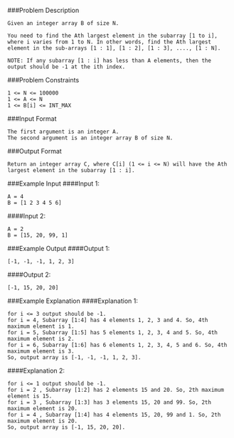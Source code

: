 ###Problem Description
```
Given an integer array B of size N.

You need to find the Ath largest element in the subarray [1 to i], where i varies from 1 to N. In other words, find the Ath largest element in the sub-arrays [1 : 1], [1 : 2], [1 : 3], ...., [1 : N].

NOTE: If any subarray [1 : i] has less than A elements, then the output should be -1 at the ith index.
```


###Problem Constraints
```
1 <= N <= 100000
1 <= A <= N
1 <= B[i] <= INT_MAX
```


###Input Format
```
The first argument is an integer A.
The second argument is an integer array B of size N.
```


###Output Format
```
Return an integer array C, where C[i] (1 <= i <= N) will have the Ath largest element in the subarray [1 : i].
```


###Example Input
####Input 1:

```
A = 4  
B = [1 2 3 4 5 6]
```
####Input 2:

```
A = 2
B = [15, 20, 99, 1]
```

###Example Output
####Output 1:

```
[-1, -1, -1, 1, 2, 3]
```
####Output 2:

```
[-1, 15, 20, 20]
```


###Example Explanation
####Explanation 1:

```
for i <= 3 output should be -1.
for i = 4, Subarray [1:4] has 4 elements 1, 2, 3 and 4. So, 4th maximum element is 1.
for i = 5, Subarray [1:5] has 5 elements 1, 2, 3, 4 and 5. So, 4th maximum element is 2.
for i = 6, Subarray [1:6] has 6 elements 1, 2, 3, 4, 5 and 6. So, 4th maximum element is 3.
So, output array is [-1, -1, -1, 1, 2, 3].
```
####Explanation 2:

```
for i <= 1 output should be -1.
for i = 2 , Subarray [1:2] has 2 elements 15 and 20. So, 2th maximum element is 15.
for i = 3 , Subarray [1:3] has 3 elements 15, 20 and 99. So, 2th maximum element is 20.
for i = 4 , Subarray [1:4] has 4 elements 15, 20, 99 and 1. So, 2th maximum element is 20.
So, output array is [-1, 15, 20, 20].
```